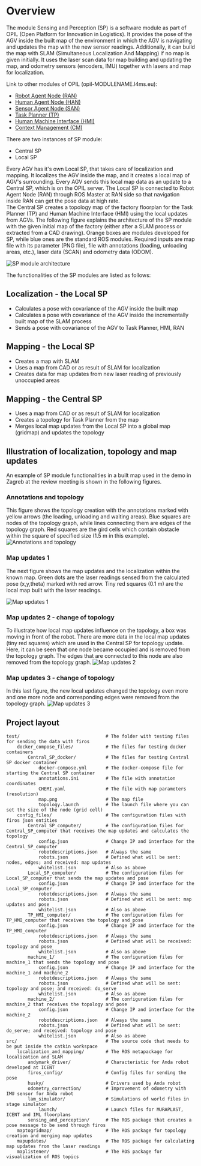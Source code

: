 # Overview

The module Sensing and Perception (SP) is a software module as part of OPIL (Open Platform for Innovation in Logistics). 
It provides the pose of the AGV inside the built map of the environment in which the AGV is navigating and updates the map with the new sensor readings.
Additionally, it can build the map with SLAM (Simultaneous Localization And Mapping) if no map is given initially. It uses the laser scan data for map building and updating the map, and odometry sensors (encoders, IMU) together with lasers and map for localization.

Link to other modules of OPIL (opil-MODULENAME.l4ms.eu):

* [Robot Agent Node (RAN)](http://opil-ran.l4ms.eu)
* [Human Agent Node (HAN)](http://opil-han.l4ms.eu)
* [Sensor Agent Node (SAN)](http://opil-san.l4ms.eu) 
* [Task Planner (TP)](http://opil-tp.l4ms.eu)
* [Human Machine Interface (HMI)](http://opil-hmi.l4ms.eu)
* [Context Management (CM)](http://opil-cm.l4ms.eu) 

There are two instances of SP module: 

* Central SP
* Local SP

Every AGV has it's own Local SP, that takes care of localization and mapping. It localizes the AGV inside the map, and it creates a local map of AGV's surrounding.
Every AGV sends this local map data as an update to a Central SP, which is on the OPIL server. The Local SP is connected to Robot Agent Node (RAN) through ROS Master at RAN side so that navigation inside RAN can get the pose data at high rate.  
The Central SP creates a topology map of the factory floorplan for the Task Planner (TP) and Human Machine Interface (HMI) using the local updates from AGVs.
The following figure explains the architecture of the SP module with the given initial map of the factory (either after a SLAM process or extracted from a CAD drawing). Orange boxes are modules developed for SP, while blue ones are the standard ROS modules. Required inputs are map file with its parameter (PNG file), file with annotations (loading, unloading areas, etc.), laser data (SCAN) and odometry data (ODOM).

![SP module architecture](./img/sp.png)

The functionalities of the SP modules are listed as follows:

## Localization - the Local SP

* Calculates a pose with covariance of the AGV inside the built map
* Calculates a pose with covariance of the AGV inside the incrementally built map of the SLAM process
* Sends a pose with covariance of the AGV to Task Planner, HMI, RAN

## Mapping - the Local SP

* Creates a map with SLAM
* Uses a map from CAD or as result of SLAM for localization
* Creates data for map updates from new laser reading of previously unoccupied areas

## Mapping - the Central SP

* Uses a map from CAD or as result of SLAM for localization
* Creates a topology for Task Planner from the map
* Merges local map updates from the Local SP into a global map (gridmap) and updates the topology

## <a name="topologyupdates">Illustration of localization, topology and map updates</a>

An example of SP module functionalities in a built map used in the demo in Zagreb at the review meeting is shown in the following figures. 


### Annotations and topology
This figure shows the topology creation with the annotations marked with yellow arrows (the loading, unloading and waiting areas).
Blue squares are nodes of the topology graph, while lines connecting them are edges of the topology graph. Red squares are the gird cells which contain obstacle within the square of specified size (1.5 m in this example).
![Annotations and topology](./img/annotationswithannotations.png)


### Map updates 1
The next figure shows the map updates and the localization within the known map. Green dots are the laser readings sensed from the calculated pose (x,y,theta) marked with red arrow.
Tiny red squares (0.1 m) are the local map built with the laser readings. 

![Map updates 1](./img/mapupdates1.png)

### Map updates 2 - change of topology
To illustrate how local map updates influence on the topology, a box was moving in front of the robot. There are more data in the local map updates (tiny red squares) which are used in the Central SP for topology update. Here, it can be seen that one node became occupied and is removed from the topology graph. The edges that are connected to this node are also removed from the topology graph.
![Map updates 2](./img/mapupdates2.png)

### Map updates 3 - change of topology
In this last figure, the new local updates changed the topology even more and one more node and corresponding edges were removed from the topology graph.
![Map updates 3](./img/mapupdates3.png)

## Project layout

    test/                                # The folder with testing files for sending the data with firos
    	docker_compose_files/      		 # The files for testing docker containers
    		Central_SP_docker/           # The files for testing Central SP docker container
    			docker-compose.yml       # The docker-compose file for starting the Central SP container
    			annotations.ini          # The file with annotation coordinates
    			CHEMI.yaml          	 # The file with map parameters (resolution)
    			map.png                  # The map file
    			topology.launch          # The launch file where you can set the size of the node (grid cell)
    	config_files/                    # The configuration files with firos json entities
    		Central_SP_computer/		 # The configuration files for Central_SP_computer that receives the map updates and calculates the topology
    			config.json		         # Change IP and interface for the Central_SP_computer
    			robotdescriptions.json	 # Always the same
    			robots.json		         # Defined what will be sent: nodes, edges; and received: map updates
    			whitelist.json		     # Also as above
    		Local_SP_computer/			 # The configuration files for Local_SP_computer that sends the map updates and pose
    			config.json		         # Change IP and interface for the Local_SP_computer
    			robotdescriptions.json	 # Always the same
    			robots.json		         # Defined what will be sent: map updates and pose
    			whitelist.json		     # Also as above
    		TP_HMI_computer/			 # The configuration files for TP_HMI_computer that receives the topology and pose
    			config.json		         # Change IP and interface for the TP_HMI_computer
    			robotdescriptions.json	 # Always the same
    			robots.json		         # Defined what will be received: topology and pose
    			whitelist.json		     # Also as above
    		machine_1/                   # The configuration files for machine_1 that sends the topology and pose
    			config.json              # Change IP and interface for the machine_1 and machine_2
    			robotdescriptions.json   # Always the same
    			robots.json              # Defined what will be sent: topology and pose; and received: do_serve
    			whitelist.json		     # Also as above
    		machine_2/			         # The configuration files for machine_2 that receives the topology and pose
    			config.json		         # Change IP and interface for the machine_2
    			robotdescriptions.json	 # Always the same
    			robots.json		         # Defined what will be sent: do_serve; and received: topology and pose
    			whitelist.json		     # Also as above
    src/                                 # The source code that needs to be put inside the catkin workspace
        localization_and_mapping/        # The ROS metapackage for localization and SLAM
        	andymark_driver/		     # Characteristic for Anda robot developed at ICENT
        	firos_config/                # Config files for sending the pose
        	husky/                       # Drivers used by Anda robot
        	odometry_correction/         # Improvement of odometry with IMU sensor for Anda robot
        	lam_simulator/               # Simulations of world files in stage simulator
        		launch/                  # Launch files for MURAPLAST, ICENT and IML floorplans
        	sensing_and_perception/      # The ROS package that creates a pose message to be send through firos
        maptogridmap/                    # The ROS package for topology creation and merging map updates
        mapupdates/                      # The ROS package for calculating map updates from the laser readings
        maplistener/                     # The ROS package for visualization of ROS topics
        
        
